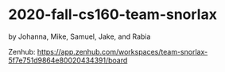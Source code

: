 # 2020-fall-cs160-team-snorlax
by Johanna, Mike, Samuel, Jake, and Rabia

Zenhub:
https://app.zenhub.com/workspaces/team-snorlax-5f7e751d9864e80020434391/board
